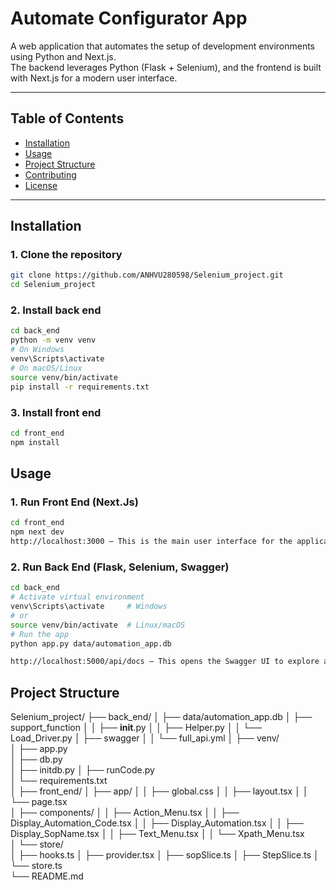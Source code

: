 # Automate Configurator App

A web application that automates the setup of development environments using Python and Next.js.  
The backend leverages Python (Flask + Selenium), and the frontend is built with Next.js for a modern user interface.

---

## Table of Contents
- [Installation](#installation)
- [Usage](#usage)
- [Project Structure](#project-structure)
- [Contributing](#contributing)
- [License](#license)

---

## Installation

### 1. Clone the repository

```bash
git clone https://github.com/ANHVU280598/Selenium_project.git
cd Selenium_project
```
### 2. Install back end
```bash
cd back_end
python -m venv venv
# On Windows
venv\Scripts\activate
# On macOS/Linux
source venv/bin/activate
pip install -r requirements.txt
```
### 3. Install front end
```bash
cd front_end
npm install
```

## Usage
### 1. Run Front End (Next.Js)
```bash
cd front_end
npm next dev
http://localhost:3000 — This is the main user interface for the application.
```
### 2. Run Back End (Flask, Selenium, Swagger)
```bash
cd back_end
# Activate virtual environment
venv\Scripts\activate     # Windows
# or
source venv/bin/activate  # Linux/macOS
# Run the app
python app.py data/automation_app.db

http://localhost:5000/api/docs — This opens the Swagger UI to explore available API endpoints.
```


## Project Structure
Selenium_project/
├── back_end/
│   ├── data/automation_app.db
│   ├── support_function
│   │     ├── __init__.py
│   │     ├── Helper.py
│   │     └── Load_Driver.py
│   ├── swagger 
│   │   └── full_api.yml 
│   ├── venv/      
│   ├── app.py     
│   ├── db.py     
│   ├── initdb.py 
│   ├── runCode.py     
│   └── requirements.txt       
│
├── front_end/
│   ├── app/
│   │   ├── global.css 
│   │   ├── layout.tsx 
│   │   └── page.tsx    
│   ├── components/
│   │    ├── Action_Menu.tsx 
│   │    ├── Display_Automation_Code.tsx 
│   │    ├── Display_Automation.tsx 
│   │    ├── Display_SopName.tsx 
│   │    ├── Text_Menu.tsx
│   │    └── Xpath_Menu.tsx          
│   └── store/   
│        ├── hooks.ts
│        ├── provider.tsx
│        ├── sopSlice.ts
│        ├── StepSlice.ts
│        └── store.ts          
└── README.md                  
